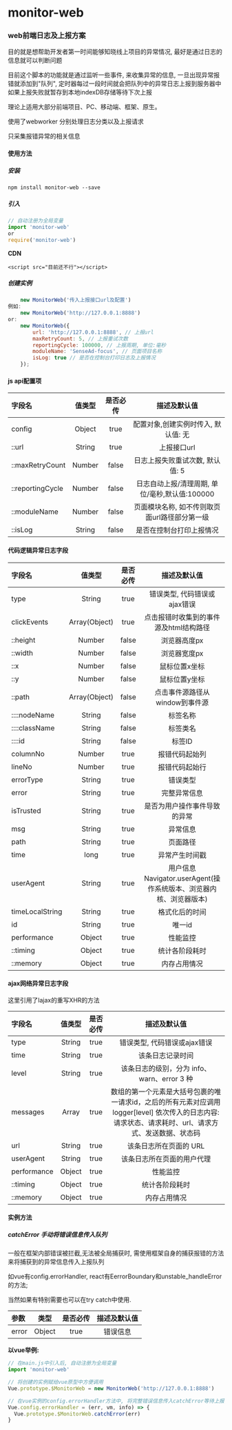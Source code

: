 # monitor-web
### web前端日志及上报方案

目的就是想帮助开发者第一时间能够知晓线上项目的异常情况, 最好是通过日志的信息就可以判断问题

目前这个脚本的功能就是通过监听一些事件, 来收集异常的信息, 一旦出现异常报错就添加到"队列", 定时器每过一段时间就会把队列中的异常日志上报到服务器中
如果上报失败就暂存到本地indexDB存储等待下次上报

理论上适用大部分前端项目、PC、移动端、框架、原生。

使用了webworker 分别处理日志分类以及上报请求

只采集报错异常的相关信息

#### 使用方法

##### 安装

```
npm install monitor-web --save
```
##### 引入
```javascript
// 自动注册为全局变量
import 'monitor-web'
or
require('monitor-web')
```
**CDN**
```
<script src="目前还不行"></script>
```

##### 创建实例
``` javascript
	new MonitorWeb('传入上报接口url及配置')
例如:
	new MonitorWeb('http://127.0.0.1:8888')
or:
    new MonitorWeb({
        url: 'http://127.0.0.1:8888', // 上报url
        maxRetryCount: 5, // 上报重试次数
        reportingCycle: 100000, // 上报周期, 单位:毫秒
        moduleName: 'SenseAd-focus', // 页面项目名称
        isLog: true // 是否在控制台打印日志及上报情况
    });
```

#### js api配置项

| 字段名 | 值类型 | 是否必传 | 描述及默认值 |
|:------|:------:|:-------:|:-------:|
| config | Object | true    |配置对象,创建实例时传入, 默认值: 无 |
|::url   | String |  true   | 上报接口url|
|::maxRetryCount | Number | false | 日志上报失败重试次数, 默认值: 5 |
|::reportingCycle | Number | false | 日志自动上报/清理周期, 单位/毫秒,默认值:100000|
|::moduleName | Number  |  false | 页面模块名称, 如不传则取页面url路径部分第一级 |
|::isLog | String | false | 是否在控制台打印上报情况|

#### 代码逻辑异常日志字段
| 字段名 | 值类型 | 是否必传 | 描述及默认值 |
|:------|:------:|:-------:|:-------:|
| type   | String | true | 错误类型, 代码错误或ajax错误 |
| clickEvents | Array(Object) | true | 点击报错时收集到的事件源及html结构路径|
|::height | Number | false | 浏览器高度px |
|::width | Number | false | 浏览器宽度px |
|::x | Number | false | 鼠标位置x坐标 |
|::y | Number | false | 鼠标位置y坐标 |
|::path | Array(Object) | false | 点击事件源路径从window到事件源 |
|::::nodeName | String | false | 标签名称 |
|::::className | String | false | 标签类名 |
|::::id | String | false | 标签ID |
| columnNo | Number | true  | 报错代码起始列|
| lineNo  | Number | true | 报错代码起始行 |
| errorType | String | true | 错误类型 |
| error | String | true | 完整异常信息 | 
| isTrusted | String | true | 是否为用户操作事件导致的异常 |
| msg | String | true | 异常信息 |
| path | String | true | 页面路径 |
| time | long | true | 异常产生时间戳 |
| userAgent | String | true | 用户信息Navigator.userAgent(操作系统版本、浏览器内核、浏览器版本)|
| timeLocalString | String | true | 格式化后的时间 |
|id               | String | true | 唯一id|
|performance      | Object | true | 性能监控 |
|::timing         | Object | true | 统计各阶段耗时 |
|::memory         | Object | true | 内存占用情况 |

#### ajax网络异常日志字段 
这里引用了lajax的重写XHR的方法

| 字段名 | 值类型 | 是否必传 | 描述及默认值 |
|:------|:------:|:-------:|:-------:|
| type   | String | true | 错误类型, 代码错误或ajax错误 |
| time   | String | true    | 该条日志记录时间 |
| level  | String | true    | 该条日志的级别，分为 info、warn、error 3 种 |
| messages | Array | true   | 数组的第一个元素是大括号包裹的唯一请求id，之后的所有元素对应调用 logger[level] 依次传入的日志内容: 请求状态、请求耗时、url、请求方式、发送数据、状态码 |
| url    | String  | true   | 该条日志所在页面的 URL |
| userAgent | String   | true   | 该条日志所在页面的用户代理 |
|performance      | Object | true | 性能监控 |
|::timing         | Object | true | 统计各阶段耗时 |
|::memory         | Object | true | 内存占用情况 |

#### 实例方法

##### catchError  手动将错误信息传入队列

一般在框架内部错误被拦截,无法被全局捕获时, 需使用框架自身的捕获报错的方法来将捕获到的异常信息传入上报队列

如vue有config.errorHandler, react有EerrorBoundary和unstable_handleError的方法;

当然如果有特别需要也可以在try catch中使用.

| 参数 | 类型 | 是否必传 | 描述及默认值 |
|:------|:------:|:-------:|:-------:|
| error | Object | true | 错误信息 |

**以vue举例:**
```javascript
// 在main.js中引入后, 自动注册为全局变量
import 'monitor-web'

// 将创建的实例赋给vue原型中方便调用
Vue.prototype.$MonitorWeb = new MonitorWeb('http://127.0.0.1:8888')

// 在vue实例的config.errorHandler方法中, 将完整错误信息传入catchError等待上报
Vue.config.errorHandler = (err, vm, info) => {
  Vue.prototype.$MonitorWeb.catchError(err)
}
```
